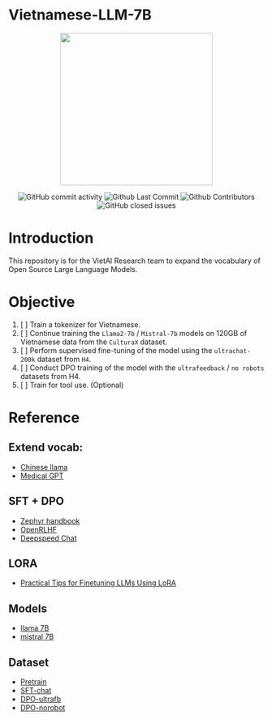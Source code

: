 # Vietnamese-LLM-7B

<div align="center">
    <img src="https://github.com/hahuyhoang411/Vietnamese-LLM-7B/assets/64120343/c8260f79-1a95-46ac-8194-215c8a56af63" width="300" height="300">
</div>


<p align="center">
  <!-- ALL-CONTRIBUTORS-BADGE:START - Do not remove or modify this section -->
  <img alt="GitHub commit activity" src="https://img.shields.io/github/commit-activity/m/hahuyhoang411/Vietnamese-LLM-7B"/>
  <img alt="Github Last Commit" src="https://img.shields.io/github/last-commit/hahuyhoang411/Vietnamese-LLM-7B"/>
  <img alt="Github Contributors" src="https://img.shields.io/github/contributors/hahuyhoang411/Vietnamese-LLM-7B"/>
  <img alt="GitHub closed issues" src="https://img.shields.io/github/issues-closed/hahuyhoang411/Vietnamese-LLM-7B"/>
</p>


# Introduction
This repository is for the VietAI Research team to expand the vocabulary of Open Source Large Language Models.

# Objective
1. [ ] Train a tokenizer for Vietnamese.
2. [ ] Continue training the `Llama2-7b` / `Mistral-7b` models on 120GB of Vietnamese data from the `CulturaX` dataset.
3. [ ] Perform supervised fine-tuning of the model using the `ultrachat-200k` dataset from `H4`.
4. [ ] Conduct DPO training of the model with the `ultrafeedback` / `no robots` datasets from H4.
5. [ ] Train for tool use. (Optional)

# Reference

## Extend vocab:
- [Chinese llama](https://github.com/ymcui/Chinese-LLaMA-Alpaca)
- [Medical GPT](https://github.com/shibing624/MedicalGPT/blob/main/build_domain_tokenizer.py)

## SFT + DPO
- [Zephyr handbook](https://github.com/huggingface/alignment-handbook)
- [OpenRLHF](https://github.com/OpenLLMAI/OpenRLHF)
- [Deepspeed Chat](https://medium.com/@musicalchemist/rlhf-training-at-scale-with-deepspeed-chat-6259bc04dc59)

## LORA
- [Practical Tips for Finetuning LLMs Using LoRA](https://magazine.sebastianraschka.com/p/practical-tips-for-finetuning-llms)

## Models
- [llama 7B](https://huggingface.co/meta-llama/Llama-2-7b-hf)
- [mistral 7B](https://huggingface.co/mistralai/Mistral-7B-v0.1)

## Dataset
- [Pretrain](https://huggingface.co/datasets/uonlp/CulturaX)
- [SFT-chat](https://huggingface.co/datasets/HuggingFaceH4/ultrachat_200k)
- [DPO-ultrafb](https://huggingface.co/datasets/HuggingFaceH4/ultrafeedback_binarized)
- [DPO-norobot](https://huggingface.co/datasets/HuggingFaceH4/no_robots)

